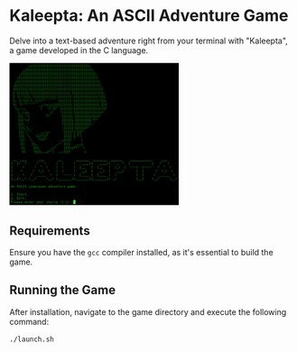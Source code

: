 # Kaleepta: An ASCII Adventure Game

Delve into a text-based adventure right from your terminal with "Kaleepta", a game developed in the C language.

<img src="preview.png" alt="Kaleepta" width="300px">

## Requirements

Ensure you have the `gcc` compiler installed, as it's essential to build the game.

## Running the Game

After installation, navigate to the game directory and execute the following command:

```bash
./launch.sh
```
